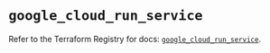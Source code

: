 # `google_cloud_run_service`

Refer to the Terraform Registry for docs: [`google_cloud_run_service`](https://registry.terraform.io/providers/hashicorp/google/5.28.0/docs/resources/cloud_run_service).
